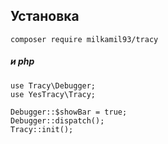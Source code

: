 ## Установка
```
composer require milkamil93/tracy
```
##### и php
```
use Tracy\Debugger;
use YesTracy\Tracy;

Debugger::$showBar = true;
Debugger::dispatch();
Tracy::init();
```